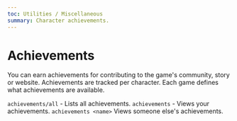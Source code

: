 ```yaml
---
toc: Utilities / Miscellaneous
summary: Character achievements.
---
```

# Achievements

You can earn achievements for contributing to the game's community, story or website.  Achievements are tracked per character.  Each game defines what achievements are available.

`achievements/all` - Lists all achievements.
`achievements` - Views your achievements.
`achievements <name>` Views someone else's achievements.